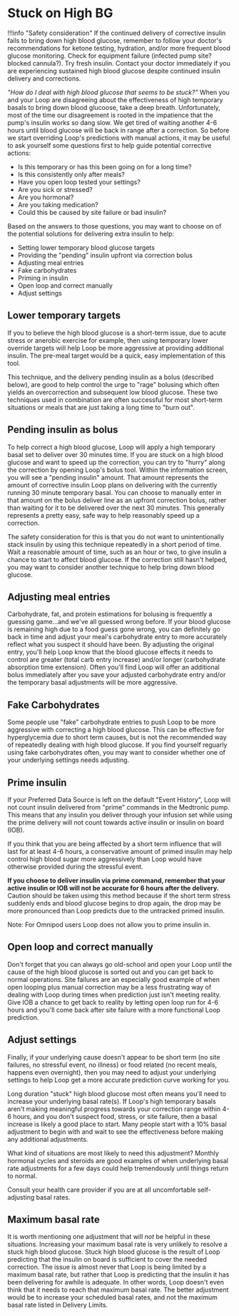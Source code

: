 # Stuck on High BG

!!!info "Safety consideration"
    If the continued delivery of corrective insulin fails to bring down high blood glucose, remember to follow your doctor's recommendations for ketone testing, hydration, and/or more frequent blood glucose monitoring. Check for equipment failure (infected pump site? blocked cannula?). Try fresh insulin. Contact your doctor immediately if you are experiencing sustained high blood glucose despite continued insulin delivery and corrections.

*"How do I deal with high blood glucose that seems to be stuck?"* When you and your Loop are disagreeing about the effectiveness of high temporary basals to bring down blood glucoose, take a deep breath. Unfortunately, most of the time our disagreement is rooted in the impatience that the pump's insulin works so dang slow.  We get tired of waiting another 4-6 hours until blood glucose will be back in range after a correction. So before we start overriding Loop's predictions with manual actions, it may be useful to ask yourself some questions first to help guide potential corrective actions:

* Is this temporary or has this been going on for a long time?
* Is this consistently only after meals?
* Have you open loop tested your settings?
* Are you sick or stressed?
* Are you hormonal?
* Are you taking medication?
* Could this be caused by site failure or bad insulin?

Based on the answers to those questions, you may want to choose on of the potential solutions for delivering extra insulin to help:

* Setting lower temporary blood glucose targets
* Providing the "pending" insulin upfront via correction bolus
* Adjusting meal entries
* Fake carbohydrates
* Priming in insulin
* Open loop and correct manually
* Adjust settings

## Lower temporary targets

If you to believe the high blood glucose is a short-term issue, due to acute stress or anerobic exercise for example, then using temporary lower override targets will help Loop be more aggressive at providing additional insulin. The pre-meal target would be a quick, easy implementation of this tool.

This technique, and the delivery pending insulin as a bolus (described below), are good to help control the urge to "rage" bolusing which often yields an overcorrection and subsequent low blood glucose. These two techniques used in combination are often successful for most short-term situations or meals that are just taking a long time to "burn out".

## Pending insulin as bolus

To help correct a high blood glucose, Loop will apply a high temporary basal set to deliver over 30 minutes time. If you are stuck on a high blood glucose and want to speed up the correction, you can try to "hurry" along the correction by opening Loop's bolus tool. Within the information screen, you will see a "pending insulin" amount. That amount represents the amount of corrective insulin Loop plans on delivering with the currently running 30 minute temporary basal. You can choose to manually enter in that amount on the bolus deliver line as an upfront correction bolus, rather than waiting for it to be delivered over the next 30 minutes. This generally represents a pretty easy, safe way to help reasonably speed up a correction.

The safety consideration for this is that you do not want to unintentionally stack insulin by using this technique repeatedly in a short period of time. Wait a reasonable amount of time, such as an hour or two, to give insulin a chance to start to affect blood glucose. If the correction still hasn't helped, you may want to consider another technique to help bring down blood glucose.

## Adjusting meal entries

Carbohydrate, fat, and protein estimations for bolusing is frequently a guessing game...and we've all guessed wrong before. If your blood glucose is remaining high due to a food guess gone wrong, you can definitely go back in time and adjust your meal's carbohydrate entry to more accurately reflect what you suspect it should have been. By adjusting the original entry, you'll help Loop know that the blood glucose effects it needs to control are greater (total carb entry increase) and/or longer (carbohydrate absorption time extension). Often you'll find Loop will offer an additional bolus immediately after you save your adjusted carbohydrate entry and/or the temporary basal adjustments will be more aggressive.

## Fake Carbohydrates 

Some people use "fake" carbohydrate entries to push Loop to be more aggressive with correcting a high blood glucose. This can be effective for hyperglycemia due to short term causes, but is not the recommended way of repeatedly dealing with high blood glucose. If you find yourself reguarly using fake carbohydrates often, you may want to consider whether one of your underlying settings needs adjusting.

## Prime insulin

If your Preferred Data Source is left on the default "Event History", Loop will not count insulin delivered from "prime" commands in the Medtronic pump. This means that any insulin you deliver through your infusion set while using the prime delivery will not count towards active insulin or insulin on board (IOB). 

If you think that you are being affected by a short term influence that will last for at least 4-6 hours, a conservative amount of primed insulin may help control high blood sugar more aggressively than Loop would have otherwise provided during the stressful event.

**If you choose to deliver insulin via prime command, remember that your active insulin or IOB will not be accurate for 6 hours after the delivery.**  Caution should be taken usimg this method because if the short term stress suddenly ends and blood glucose begins to drop again, the drop may be more pronounced than Loop predicts due to the untracked primed insulin.

Note:  For Omnipod users Loop does not allow you to prime insulin in. 

## Open loop and correct manually

Don't forget that you can always go old-school and open your Loop until the cause of the high blood glucose is sorted out and you can get back to normal operations.  Site failures are an especially good example of when open looping plus manual correction may be a less frustrating way of dealing with Loop during times when prediction just isn't meeting reality. Give IOB a chance to get back to reality by letting open loop run for 4-6 hours and you'll come back after site failure with a more functional Loop prediction.

## Adjust settings

Finally, if your underlying cause doesn't appear to be short term (no site failures, no stressful event, no illness) or food related (no recent meals, happens even overnight), then you may need to adjust your underlying settings to help Loop get a more accurate prediction curve working for you.

Long duration "stuck" high blood glucose most often means you'll need to increase your underlying basal rate(s). If Loop's high temporary basals aren't making meaningful progress towards your correction range within 4-6 hours, and you don't suspect food, stress, or site failure, then a basal increase is likely a good place to start. Many people start with a 10% basal adjustment to begin with and wait to see the effectiveness before making any additional adjustments.

What kind of situations are most likely to need this adjustment? Monthly hormonal cycles and steroids are good examples of when underlying basal rate adjustments for a few days could help tremendously until things return to normal.

Consult your health care provider if you are at all uncomfortable self-adjusting basal rates.

## Maximum basal rate

It is worth mentioning one adjustment that will *not* be helpful in these situations. Increasing your maximum basal rate is very unlikely to resolve a stuck high blood glucose. Stuck high blood glucose is the result of Loop predicting that the insulin on board is sufficient to cover the needed correction. The issue is almost never that Loop is being limited by a maximum basal rate, but rather that Loop is predicting that the insulin it has been delivering for awhile is adequate. In other words, Loop doesn't even think that it needs to reach that maximum basal rate.  The better adjustment would be to increase your scheduled basal rates, and not the maximum basal rate listed in Delivery Limits.
